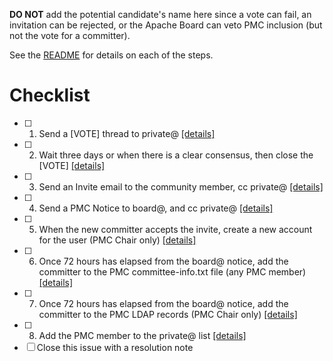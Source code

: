 **DO NOT** add the potential candidate's name here since a vote can fail, an invitation can be rejected, or the Apache Board can veto PMC inclusion (but not the vote for a committer).

See the [README](../README.md) for details on each of the steps.

# Checklist

- [ ] 1. Send a [VOTE] thread to private@ [[details]](https://github.com/cordova/new_committer_and_pmc#1-send-a-vote-thread-to-private)
- [ ] 2. Wait three days or when there is a clear consensus, then close the [VOTE] [[details]](https://github.com/cordova/new_committer_and_pmc#2-wait-three-days-or-when-there-is-a-clear-consensus-then-close-the-vote)
- [ ] 3. Send an Invite email to the community member, cc private@ [[details]](https://github.com/cordova/new_committer_and_pmc#3-send-an-invite-email-to-the-community-member-cc-private)
- [ ] 4. Send a PMC Notice to board@, and cc private@ [[details]](https://github.com/cordova/new_committer_and_pmc#4-send-a-pmc-notice-to-board-and-cc-private)
- [ ] 5. When the new committer accepts the invite, create a new account for the user (PMC Chair only) [[details]](https://github.com/cordova/new_committer_and_pmc#5-when-the-new-committer-accepts-the-invite-create-a-new-account-for-the-user-pmc-chair-only)
- [ ] 6. Once 72 hours has elapsed from the board@ notice, add the committer to the PMC committee-info.txt file (any PMC member) [[details]](https://github.com/cordova/new_committer_and_pmc#6-once-72-hours-has-elapsed-from-the-board-notice-add-the-committer-to-the-pmc-committee-infotxt-file-any-pmc-member)
- [ ] 7. Once 72 hours has elapsed from the board@ notice, add the committer to the PMC LDAP records (PMC Chair only) [[details]](https://github.com/cordova/new_committer_and_pmc#7-once-72-hours-has-elapsed-from-the-board-notice-add-the-committer-to-the-pmc-ldap-records-pmc-chair-only)
- [ ] 8. Add the PMC member to the private@ list [[details]](https://github.com/cordova/new_committer_and_pmc/blob/master/README.md#8-automatically-subscribe-the-new-pmc-member-to-the-private-list)
- [ ] Close this issue with a resolution note
